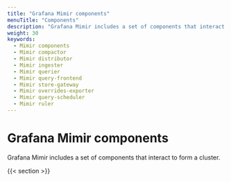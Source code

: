```yaml
---
title: "Grafana Mimir components"
menuTitle: "Components"
description: "Grafana Mimir includes a set of components that interact to form a cluster."
weight: 30
keywords:
  - Mimir components
  - Mimir compactor
  - Mimir distributor
  - Mimir ingester
  - Mimir querier
  - Mimir query-frontend
  - Mimir store-gateway
  - Mimir overrides-exporter
  - Mimir query-scheduler
  - Mimir ruler
---
```


# Grafana Mimir components

Grafana Mimir includes a set of components that interact to form a cluster.

{{< section >}}
